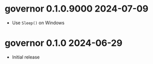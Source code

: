 # governor 0.1.0.9000  2024-07-09

* Use `Sleep()` on Windows


# governor 0.1.0  2024-06-29

* Initial release
